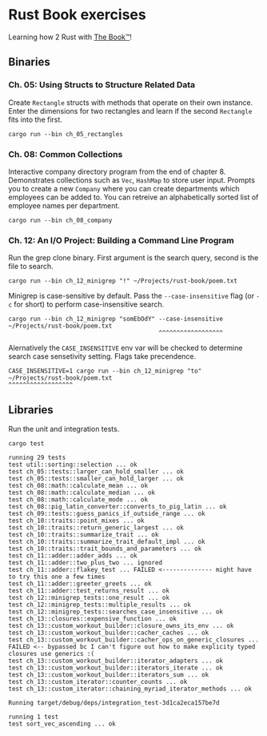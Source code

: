 # Rust Book exercises
Learning how 2 Rust with [The Book™](https://doc.rust-lang.org/stable/book/)!   

## Binaries
### Ch. 05: Using Structs to Structure Related Data
Create `Rectangle` structs with methods that operate on their own instance. Enter the dimensions for two rectangles and learn if the second `Rectangle` fits into the first.
```
cargo run --bin ch_05_rectangles
```

### Ch. 08: Common Collections
Interactive company directory program from the end of chapter 8. Demonstrates collections such as `Vec`, `HashMap` to store user input. Prompts you to create a new `Company` where you can create departments 
    which employees can be added to. You can retreive an alphabetically sorted list of employee names per department.
```
cargo run --bin ch_08_company
```

### Ch. 12: An I/O Project: Building a Command Line Program
Run the grep clone binary. First argument is the search query, second is the file to search.  
```
cargo run --bin ch_12_minigrep "!" ~/Projects/rust-book/poem.txt
```

Minigrep is case-sensitive by default. Pass the `--case-insensitive` flag (or `-c` for short) to perform case-insensitive search.
```
cargo run --bin ch_12_minigrep "somEbOdY" --case-insensitive  ~/Projects/rust-book/poem.txt
                                          ^^^^^^^^^^^^^^^^^^ 
```

Alernatively the `CASE_INSENSITIVE` env var will be checked to determine search case sensetivity setting. Flags take precendence.  
```
CASE_INSENSITIVE=1 cargo run --bin ch_12_minigrep "to" ~/Projects/rust-book/poem.txt
^^^^^^^^^^^^^^^^^^
```

## Libraries
Run the unit and integration tests.
```
cargo test

running 29 tests
test util::sorting::selection ... ok  
test ch_05::tests::larger_can_hold_smaller ... ok  
test ch_05::tests::smaller_can_hold_larger ... ok  
test ch_08::math::calculate_mean ... ok  
test ch_08::math::calculate_median ... ok  
test ch_08::math::calculate_mode ... ok  
test ch_08::pig_latin_converter::converts_to_pig_latin ... ok  
test ch_09::tests::guess_panics_if_outside_range ... ok  
test ch_10::traits::point_mixes ... ok  
test ch_10::traits::return_generic_largest ... ok  
test ch_10::traits::summarize_trait ... ok  
test ch_10::traits::summarize_trait_default_impl ... ok  
test ch_10::traits::trait_bounds_and_parameters ... ok  
test ch_11::adder::adder_adds ... ok  
test ch_11::adder::two_plus_two ... ignored  
test ch_11::adder::flakey_test ... FAILED <-------------- might have to try this one a few times
test ch_11::adder::greeter_greets ... ok  
test ch_11::adder::test_returns_result ... ok  
test ch_12::minigrep_tests::one_result ... ok
test ch_12::minigrep_tests::multiple_results ... ok
test ch_12::minigrep_tests::searches_case_insensitive ... ok
test ch_13::closures::expensive_function ... ok
test ch_13::custom_workout_builder::closure_owns_its_env ... ok
test ch_13::custom_workout_builder::cacher_caches ... ok
test ch_13::custom_workout_builder::cacher_ops_on_generic_closures ... FAILED <-- bypassed bc I can't figure out how to make explicity typed closures use generics :( 
test ch_13::custom_workout_builder::iterator_adapters ... ok
test ch_13::custom_workout_builder::iterators_iterate ... ok
test ch_13::custom_workout_builder::iterators_sum ... ok
test ch_13::custom_iterator::counter_counts ... ok
test ch_13::custom_iterator::chaining_myriad_iterator_methods ... ok

Running target/debug/deps/integration_test-3d1ca2eca157be7d

running 1 test
test sort_vec_ascending ... ok
```
